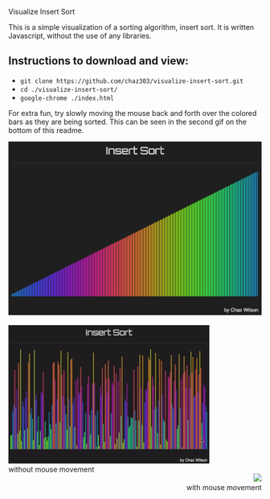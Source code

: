  Visualize Insert Sort

This is a simple visualization of a sorting algorithm, insert sort. It is written Javascript, without the use of any libraries.

## Instructions to download and view:

* `git clone https://github.com/chaz303/visualize-insert-sort.git`
* `cd ./visualize-insert-sort/`
* `google-chrome ./index.html`

For extra fun, try slowly moving the mouse back and forth over the colored bars as they are being sorted. This can be seen in the second gif on the bottom of this readme.

<div align="center">
<img src="./img/insertsort.png"><br><br>
 <div display="flex" flex-wrap="wrap">
  <div align="left"><img src="./img/insertsort1.gif"><br>without mouse movement</div>
 <div align="right"><img src="./img/insertsort2.gif"><br>with mouse movement</div></div>
</div>


